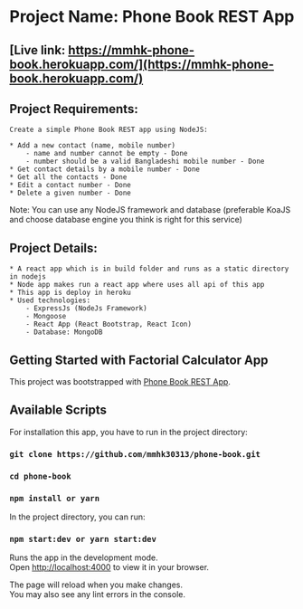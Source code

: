 # Project Name: Phone Book REST App

## [Live link: https://mmhk-phone-book.herokuapp.com/](https://mmhk-phone-book.herokuapp.com/)

## Project Requirements:
    
    Create a simple Phone Book REST app using NodeJS:

    * Add a new contact (name, mobile number)
        - name and number cannot be empty - Done
        - number should be a valid Bangladeshi mobile number - Done
    * Get contact details by a mobile number - Done
    * Get all the contacts - Done
    * Edit a contact number - Done
    * Delete a given number - Done

Note: You can use any NodeJS framework and database (preferable KoaJS and choose database engine you think is right for this service)

## Project Details:
    * A react app which is in build folder and runs as a static directory in nodejs
    * Node app makes run a react app where uses all api of this app
    * This app is deploy in heroku
    * Used technologies:
        - ExpressJs (NodeJs Framework)
        - Mongoose
        - React App (React Bootstrap, React Icon)
        - Database: MongoDB

## Getting Started with Factorial Calculator App

This project was bootstrapped with [Phone Book REST App](https://github.com/mmhk30313/phone-book).

## Available Scripts

For installation this app, you have to run in the project directory:

### `git clone https://github.com/mmhk30313/phone-book.git`

### `cd phone-book`

### `npm install or yarn`

In the project directory, you can run:

### `npm start:dev or yarn start:dev`

Runs the app in the development mode.\
Open [http://localhost:4000](http://localhost:4000) to view it in your browser.

The page will reload when you make changes.\
You may also see any lint errors in the console.
